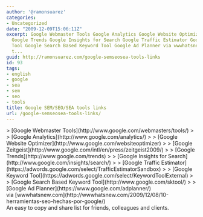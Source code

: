 ```yaml
---
author: '@ramonsuarez'
categories:
- Uncategorized
date: "2009-12-09T15:06:11Z"
excerpt: Google Webmaster Tools Google Analytics Google Website Optimizer Google Zeitgeist
  Google Trends Google Insights for Search Google Traffic Estimator Google Keyword
  Tool Google Search Based Keyword Tool Google Ad Planner via wwwhatsnew.com An easy
  t...
guid: http://ramonsuarez.com/google-semseosea-tools-links
id: 93
tags:
- english
- google
- sea
- sem
- seo
- tools
title: Google SEM/SEO/SEA tools links
url: /google-semseosea-tools-links/
---
```


<div class="posterous_bookmarklet_entry">> [Google Webmaster Tools](http://www.google.com/webmasters/tools/)
> 
> [Google Analytics](http://www.google.com/analytics/)
> 
> [Google Website Optimizer](http://www.google.com/websiteoptimizer)
> 
> [Google Zeitgeist](http://www.google.com/intl/en/press/zeitgeist2009/)
> 
> [Google Trends](http://www.google.com/trends)
> 
> [Google Insights for Search](http://www.google.com/insights/search/)
> 
> [Google Traffic Estimator](https://adwords.google.com/select/TrafficEstimatorSandbox)
> 
> [Google Keyword Tool](https://adwords.google.com/select/KeywordToolExternal)
> 
> [Google Search Based Keyword Tool](http://www.google.com/sktool/)
> 
> [Google Ad Planner](https://www.google.com/adplanner/)

<div class="posterous_quote_citation">via [wwwhatsnew.com](http://wwwhatsnew.com/2009/12/08/10-herramientas-seo-hechas-por-google/)</div>An easy to copy and share list for friends, colleagues and clients.

</div>